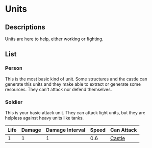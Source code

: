 # Units

## Descriptions

Units are here to help, either working or fighting.

## List

### Person

This is the most basic kind of unit. Some structures and the castle can generate this units and they make able to extract or generate some resources. They can't attack nor defend themselves.

### Soldier

This is your basic attack unit. They can attack light units, but they are helpless against heavy units like tanks.

| Life | Damage | Damage Interval | Speed | Can Attack                               |
| ---- | ------ | --------------- | ----- | ---------------------------------------- |
| 1    | 1      | 1               | 0.6   | [Castle](../Structures/readme.md#castle) |
